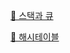 [🧸 스택과 큐](https://fine-count-d9c.notion.site/Stack-Queue-f4674fcb1b4d42a5b40f1860972532f0)

[🧸 해시테이블](https://fine-count-d9c.notion.site/fe48fe21125944789a8fb411ad7ee1ae)